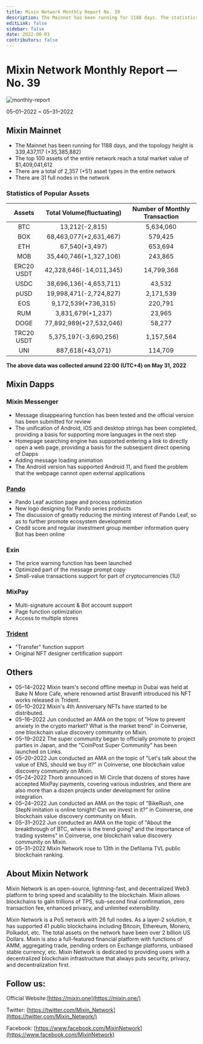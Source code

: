 ```yaml
---
title: Mixin Network Monthly Report No. 39
description: The Mainnet has been running for 1188 days. The statistics of popular assets are listed. Ecosystem development, with Mixin Messenger, Pando, exin, Mixpay, Trident and other AMA crypto events and partnerships.
editLink: false
sidebar: false
date: 2022-06-03
contributors: false
---
```


# Mixin Network Monthly Report — No. 39

![monthly-report](./monthly-39.png)

05–01–2022 ~ 05–31–2022

## Mixin Mainnet

- The Mainnet has been running for 1188 days, and the topology height is 339,437,117 (+35,385,882)
- The top 100 assets of the entire network reach a total market value of $1,409,041,612
- There are a total of 2,357 (+51) asset types in the entire network
- There are 31 full nodes in the network

### Statistics of Popular Assets

| Assets     | Total Volume(fluctuating) | Number of Monthly Transaction |
|:----------:|:-------------------------:|:-----------------------------:|
| BTC        | 13,212(-2,815)          | 5,634,060  |
| BOX        | 68,463,077(+2,631,467)  | 579,425    |
| ETH        | 67,540(+3,497)          | 653,694    |
| MOB        | 35,440,746(+1,327,106)  | 243,865    |
| ERC20 USDT | 42,328,646(-14,011,345) | 14,799,368 |
| USDC       | 38,696,136(-4,653,711)  | 43,532     |
| pUSD       | 19,998,471(-2,724,827)  | 2,171,539  |
| EOS        | 9,172,539(+736,315)     | 220,791    |
| RUM        | 3,831,679(+1,237)       | 23,965     |
| DOGE       | 77,892,989(+27,532,046) | 58,277     |
| TRC20 USDT | 5,375,197(-3,690,256)   | 1,157,564  |
| UNI        | 887,618(+43,071)        | 114,709    |

  **The above data was collected around 22:00 (UTC+4) on May 31, 2022**

## Mixin Dapps

### Mixin Messenger

- Message disappearing function has been tested and the official version has been submitted for review
- The unification of Android, iOS and desktop strings has been completed, providing a basis for supporting more languages in the next step
- Homepage searching engine has supported entering a link to directly open a web page, providing a basis for the subsequent direct opening of Dapps
- Adding message loading animation
- The Android version has supported Android 11, and fixed the problem that the webpage cannot open external applications

### [Pando](https://pando.im/)

- Pando Leaf auction page and process optimization
- New logo designing for Pando series products
- The discussion of greatly reducing the minting interest of Pando Leaf, so as to further promote ecosystem development
- Credit score and regular investment group member information query Bot has been online

### Exin

- The price warning function has been launched
- Optimized part of the message prompt copy
- Small-value transactions support for part of cryptocurrencies (1U)

### MixPay

- Multi-signature account & Bot account support
- Page function optimization
- Access to multiple stores

### [Trident](https://thetrident.one)

- "Transfer" function support
- Original NFT designer certification support

## Others

- 05–14–2022
  Mixin team's second offline meetup in Dubai was held at Bake N More Cafe, where renowned artist Bravanft introduced his NFT works released in Trident.
- 05–10–2022
  Mixin's 4th Anniversary NFTs have started to be distributed.
- 05–16–2022
  Jun conducted an AMA on the topic of "How to prevent anxiety in the crypto market? What is the market trend" in Coinverse, one blockchain value discovery community on Mixin.
- 05–19–2022
  The super community began to officially promote to project parties in Japan, and the "CoinPost Super Community" has been launched on Links.
- 05–20–2022
  Jun conducted an AMA on the topic of "Let's talk about the value of ENS, should we buy it?" in Coinverse, one blockchain value discovery community on Mixin.
- 05–24–2022
  Thorb announced in Mi Circle that dozens of stores have accepted MixPay payments, covering various industries, and there are also more than a dozen projects under development for online integration.
- 05–24–2022
  Jun conducted an AMA on the topic of "BikeRush, one StepN imitation is online tonight! Can we invest in it?" in Coinverse, one blockchain value discovery community on Mixin.
- 05–31–2022
  Jun conducted an AMA on the topic of "About the breakthrough of BTC, where is the trend going? and the importance of trading systems" in Coinverse, one blockchain value discovery community on Mixin.
- 05–31–2022
  Mixin Network rose to 13th in the Defilama TVL public blockchain ranking.


## About Mixin Network

Mixin Network is an open-source, lightning-fast, and decentralized Web3 platform to bring speed and scalability to the blockchain. Mixin allows blockchains to gain trillions of TPS, sub-second final confirmation, zero transaction fee, enhanced privacy, and unlimited extensibility.

Mixin Network is a PoS network with 26 full nodes. As a layer-2 solution, it has supported 41 public blockchains including Bitcoin, Ethereum, Monero, Polkadot, etc. The total assets on the network have been over 2 billion US Dollars. Mixin is also a full-featured financial platform with functions of AMM, aggregating trade, pending orders on Exchange platforms, unbiased stable currency, etc. Mixin Network is dedicated to providing users with a decentralized blockchain infrastructure that always puts security, privacy, and decentralization first.

## Follow us:

Official Website:[https://mixin.one](https://mixin.one/)

Twitter: [https://twitter.com/Mixin_Network](https://twitter.com/Mixin_Network/)

Facebook: [https://www.facebook.com/MixinNetwork](https://www.facebook.com/MixinNetwork)
